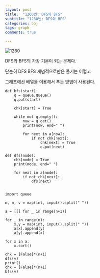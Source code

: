 ```yaml
---
layout: post
title:  "1260번: DFS와 BFS"
subtitle: "1260번: DFS와 BFS"
categories: boj
tags: graph
comments: true

---
```


![1260](https://user-images.githubusercontent.com/56789064/93006050-7ed2dc80-f592-11ea-867c-923ea271792e.jpg)

DFS와 BFS의 가장 기본이 되는 문제다.

단순히 DFS BFS 개념적으로만은 풀기는 어렵고

그래프에선 배열을 이용해서 푸는 방법이 사용된다.

```
def bfs(start):
    q = queue.Queue()
    q.put(start)

    chk[start] = True

    while not q.empty():
        now = q.get()
        print(now, end=" ")

        for next in a[now]:
            if not chk[next]:
                chk[next] = True
                q.put(next)

def dfs(node):
    chk[node] = True
    print(node, end=" ")

    for next in a[node]:
        if not chk[next]:
            dfs(next)


import queue

n, m, v = map(int, input().split(" "))

a = [[] for _ in range(n+1)]

for _ in range(m):
    x,y = map(int, input().split(" "))
    a[x].append(y)
    a[y].append(x)

for x in a:
    x.sort()

chk = [False]*(n+1)
dfs(v)
print()
chk = [False]*(n+1)
bfs(v)
```
